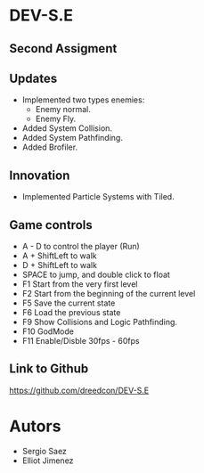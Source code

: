 
# DEV-S.E

## Second Assigment

## Updates
* Implemented two types enemies:
   - Enemy normal.
   - Enemy Fly.
* Added System Collision.
* Added System Pathfinding.
* Added Brofiler.

## Innovation
* Implemented Particle Systems with Tiled.

## Game controls
* A - D to control the player (Run)
* A + ShiftLeft to walk 
* D + ShiftLeft to walk 
* SPACE to jump, and double click to float
* F1 Start from the very first level
* F2 Start from the beginning of the current level
* F5 Save the current state
* F6 Load the previous state
* F9 Show Collisions and Logic Pathfinding.
* F10 GodMode
* F11 Enable/Disble 30fps - 60fps


## Link to Github
https://github.com/dreedcon/DEV-S.E

# Autors
* Sergio Saez
* Elliot Jimenez
